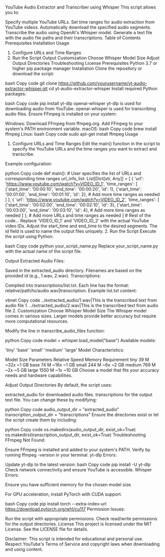 YouTube Audio Extractor and Transcriber using Whisper
This script allows you to:

Specify multiple YouTube URLs.
Set time ranges for audio extraction from YouTube videos.
Automatically download the specified audio segments.
Transcribe the audio using OpenAI's Whisper model.
Generate a text file with the audio file paths and their transcriptions.
Table of Contents
Prerequisites
Installation
Usage
1. Configure URLs and Time Ranges
2. Run the Script
Output
Customization
Choose Whisper Model Size
Adjust Output Directories
Troubleshooting
License
Prerequisites
Python 3.7 or higher
pip package manager
Installation
Clone the repository or download the script:

bash
Copy code
git clone https://github.com/yourusername/yt-audio-extractor-whisper.git
cd yt-audio-extractor-whisper
Install required Python packages:

bash
Copy code
pip install yt-dlp openai-whisper
yt-dlp is used for downloading audio from YouTube.
openai-whisper is used for transcribing audio files.
Ensure FFmpeg is installed on your system:

Windows:
Download FFmpeg from ffmpeg.org.
Add FFmpeg to your system's PATH environment variable.
macOS:
bash
Copy code
brew install ffmpeg
Linux:
bash
Copy code
sudo apt-get install ffmpeg
Usage
1. Configure URLs and Time Ranges
Edit the main() function in the script to specify the YouTube URLs and the time ranges you want to extract and transcribe.

Example configuration:

python
Copy code
def main():
    # User specifies the list of URLs and corresponding time ranges
    url_info_list: List[Dict[str, Any]] = [
        {
            'url': 'https://www.youtube.com/watch?v=VIDEO_ID_1',
            'time_ranges': [
                {'start_time': '00:00:10', 'end_time': '00:00:20', 'id': 1},
                {'start_time': '00:01:00', 'end_time': '00:01:10', 'id': 2},
                # Add more time ranges as needed
            ]
        },
        {
            'url': 'https://www.youtube.com/watch?v=VIDEO_ID_2',
            'time_ranges': [
                {'start_time': '00:02:00', 'end_time': '00:02:10', 'id': 3},
                {'start_time': '00:03:00', 'end_time': '00:03:10', 'id': 4},
                # Add more time ranges as needed
            ]
        },
        # Add more URLs and time ranges as needed
    ]
    # Rest of the code...
Replace 'VIDEO_ID_1' and 'VIDEO_ID_2' with the actual YouTube video IDs.
Adjust the start_time and end_time to the desired segments.
The id field is used to name the output files uniquely.
2. Run the Script
Execute the script using Python:

bash
Copy code
python your_script_name.py
Replace your_script_name.py with the actual name of the script file.

Output
Extracted Audio Files:

Saved in the extracted_audio directory.
Filenames are based on the provided id (e.g., 1.wav, 2.wav).
Transcriptions:

Compiled into transcriptions/list.txt.
Each line has the format: relative/path/to/audio.wav|transcription.
Example list.txt content:

vbnet
Copy code
../extracted_audio/1.wav|This is the transcribed text from audio file 1.
../extracted_audio/2.wav|This is the transcribed text from audio file 2.
Customization
Choose Whisper Model Size
The Whisper model comes in various sizes. Larger models provide better accuracy but require more computational resources.

Modify the line in transcribe_audio_files function:

python
Copy code
model = whisper.load_model("base")
Available models:

'tiny'
'base'
'small'
'medium'
'large'
Model Characteristics:

Model Size	Parameters	Relative Speed	Memory Requirement
tiny	39 M	~32x	~1 GB
base	74 M	~16x	~1 GB
small	244 M	~6x	~2 GB
medium	769 M	~2x	~5 GB
large	1550 M	~1x	~10 GB
Choose a model that fits your accuracy needs and hardware capabilities.

Adjust Output Directories
By default, the script uses:

extracted_audio for downloaded audio files.
transcriptions for the output text file.
You can change these by modifying:

python
Copy code
audio_output_dir = "extracted_audio"
transcription_output_dir = "transcriptions"
Ensure the directories exist or let the script create them by including:

python
Copy code
os.makedirs(audio_output_dir, exist_ok=True)
os.makedirs(transcription_output_dir, exist_ok=True)
Troubleshooting
FFmpeg Not Found:

Ensure FFmpeg is installed and added to your system's PATH.
Verify by running ffmpeg -version in your terminal.
yt-dlp Errors:

Update yt-dlp to the latest version:
bash
Copy code
pip install -U yt-dlp
Check network connectivity and ensure YouTube is accessible.
Whisper Errors:

Ensure you have sufficient memory for the chosen model size.

For GPU acceleration, install PyTorch with CUDA support.

bash
Copy code
pip install torch --extra-index-url https://download.pytorch.org/whl/cu117
Permission Issues:

Run the script with appropriate permissions.
Check read/write permissions for the output directories.
License
This project is licensed under the MIT License. See the LICENSE file for details.

Disclaimer: This script is intended for educational and personal use. Respect YouTube's Terms of Service and copyright laws when downloading and using content.






